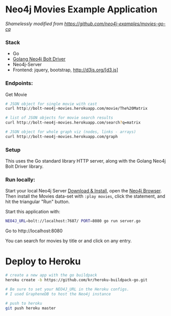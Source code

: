 # Neo4j Movies Example Application

*Shamelessly modified from https://github.com/neo4j-examples/movies-go-cq*

### Stack

* Go 
* [Golang Neo4j Bolt Driver](https://github.com/johnnadratowski/golang-neo4j-bolt-driver)
* Neo4j-Server
* Frontend: jquery, bootstrap, http://d3js.org/[d3.js]

### Endpoints:

Get Movie

```bash
# JSON object for single movie with cast
curl http://bolt-neo4j-movies.herokuapp.com/movie/The%20Matrix

# list of JSON objects for movie search results
curl http://bolt-neo4j-movies.herokuapp.com/search?q=matrix

# JSON object for whole graph viz (nodes, links - arrays)
curl http://bolt-neo4j-movies.herokuapp.com/graph
```

### Setup

This uses the Go standard library HTTP server, along with the Golang Neo4j Bolt Driver library.

### Run locally:

Start your local Neo4j Server [Download & Install](http://neo4j.com/download), open the [Neo4j Browser](http://localhost:7474).
Then install the Movies data-set with `:play movies`, click the statement, and hit the triangular "Run" button.

Start this application with:

```bash
NEO4J_URL=bolt://localhost:7687/ PORT=8080 go run server.go
```

Go to http://localhost:8080

You can search for movies by title or and click on any entry.

# Deploy to Heroku

```bash
# create a new app with the go buildpack
heroku create -b https://github.com/kr/heroku-buildpack-go.git

# Be sure to set your NEO4J_URL in the Heroku configs.
# I used GrapheneDB to host the Neo4j instance 

# push to heroku
git push heroku master
```

